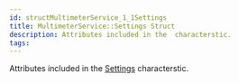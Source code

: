 ```yaml
---
id: structMultimeterService_1_1Settings
title: MultimeterService::Settings Struct
description: Attributes included in the  characterstic.
tags:
---
```

Attributes included in the <a href="structMultimeterService_1_1Settings">Settings</a> characterstic.
